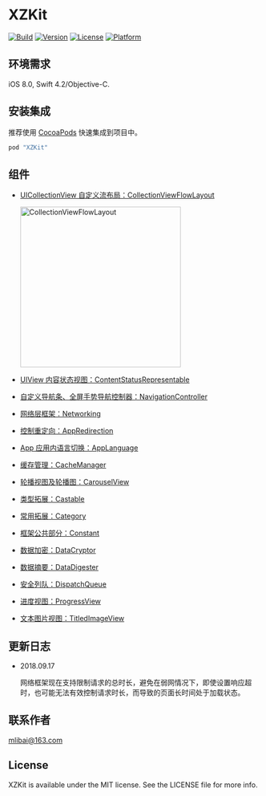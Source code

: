 # XZKit

[![Build](https://img.shields.io/badge/build-pass-brightgreen.svg)](https://cocoapods.org/pods/XZKit)
[![Version](https://img.shields.io/badge/Version-3.0.8-blue.svg?style=flat)](http://cocoapods.org/pods/XZKit)
[![License](https://img.shields.io/badge/License-MIT-green.svg)](http://cocoapods.org/pods/XZKit)
[![Platform](https://img.shields.io/badge/Platform-iOS-yellow.svg)](http://cocoapods.org/pods/XZKit)

## 环境需求

iOS 8.0, Swift 4.2/Objective-C.

## 安装集成

推荐使用 [CocoaPods](http://cocoapods.org) 快速集成到项目中。

```ruby
pod "XZKit"
```

## 组件

- [UICollectionView 自定义流布局：CollectionViewFlowLayout](./Documentation/CollectionViewFlowLayout)

  <img src="./Documentation/CollectionViewFlowLayout/CollectionViewFlowLayout.gif" alt="CollectionViewFlowLayout" width="320"></img>

- [UIView 内容状态视图：ContentStatusRepresentable](./Documentation/ContentStatusRepresentable)
- [自定义导航条、全屏手势导航控制器：NavigationController](./Documentation/NavigationController)
- [网络层框架：Networking](./Documentation/Networking)
- [控制重定向：AppRedirection](./Documentation/AppRedirection)
- [App 应用内语言切换：AppLanguage](./Documentation/AppLanguage)
- [缓存管理：CacheManager](./Documentation/CacheManager)
- [轮播视图及轮播图：CarouselView](./Documentation/CarouselView)
- [类型拓展：Castable](./Documentation/Castable)
- [常用拓展：Category](./Documentation/Category)
- [框架公共部分：Constant](./Documentation/Constant)
- [数据加密：DataCryptor](./Documentation/DataCryptor)
- [数据摘要：DataDigester](./Documentation/DataDigester)
- [安全列队：DispatchQueue](./Documentation/DispatchQueue)
- [进度视图：ProgressView](./Documentation/ProgressView)
- [文本图片视图：TitledImageView](./Documentation/TitledImageView)

## 更新日志

- 2018.09.17

    网络框架现在支持限制请求的总时长，避免在弱网情况下，即使设置响应超时，也可能无法有效控制请求时长，而导致的页面长时间处于加载状态。

## 联系作者

[mlibai@163.com](mailto://mlibai@163.com)

## License

XZKit is available under the MIT license. See the LICENSE file for more info.
